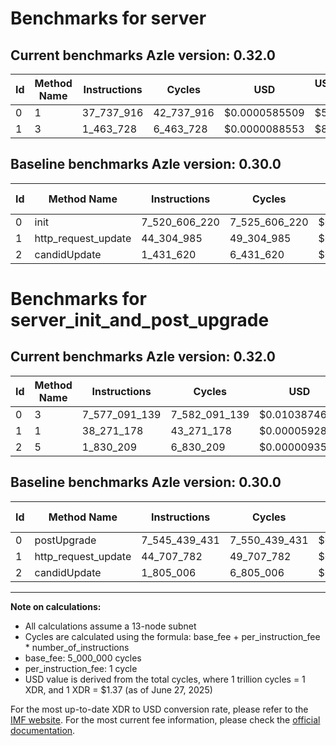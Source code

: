 # Benchmarks for server

## Current benchmarks Azle version: 0.32.0

| Id  | Method Name | Instructions | Cycles     | USD           | USD/Million Calls | Change                                    |
| --- | ----------- | ------------ | ---------- | ------------- | ----------------- | ----------------------------------------- |
| 0   | 1           | 37_737_916   | 42_737_916 | $0.0000585509 | $58.55            | <font color="green">-7_482_868_304</font> |
| 1   | 3           | 1_463_728    | 6_463_728  | $0.0000088553 | $8.85             | <font color="green">-42_841_257</font>    |

## Baseline benchmarks Azle version: 0.30.0

| Id  | Method Name         | Instructions  | Cycles        | USD           | USD/Million Calls |
| --- | ------------------- | ------------- | ------------- | ------------- | ----------------- |
| 0   | init                | 7_520_606_220 | 7_525_606_220 | $0.0103100805 | $10_310.08        |
| 1   | http_request_update | 44_304_985    | 49_304_985    | $0.0000675478 | $67.54            |
| 2   | candidUpdate        | 1_431_620     | 6_431_620     | $0.0000088113 | $8.81             |

# Benchmarks for server_init_and_post_upgrade

## Current benchmarks Azle version: 0.32.0

| Id  | Method Name | Instructions  | Cycles        | USD           | USD/Million Calls | Change                                |
| --- | ----------- | ------------- | ------------- | ------------- | ----------------- | ------------------------------------- |
| 0   | 3           | 7_577_091_139 | 7_582_091_139 | $0.0103874649 | $10_387.46        | <font color="red">+31_651_708</font>  |
| 1   | 1           | 38_271_178    | 43_271_178    | $0.0000592815 | $59.28            | <font color="green">-6_436_604</font> |
| 2   | 5           | 1_830_209     | 6_830_209     | $0.0000093574 | $9.35             | <font color="red">+25_203</font>      |

## Baseline benchmarks Azle version: 0.30.0

| Id  | Method Name         | Instructions  | Cycles        | USD           | USD/Million Calls |
| --- | ------------------- | ------------- | ------------- | ------------- | ----------------- |
| 0   | postUpgrade         | 7_545_439_431 | 7_550_439_431 | $0.0103441020 | $10_344.10        |
| 1   | http_request_update | 44_707_782    | 49_707_782    | $0.0000680997 | $68.09            |
| 2   | candidUpdate        | 1_805_006     | 6_805_006     | $0.0000093229 | $9.32             |

---

**Note on calculations:**

- All calculations assume a 13-node subnet
- Cycles are calculated using the formula: base_fee + per_instruction_fee \* number_of_instructions
- base_fee: 5_000_000 cycles
- per_instruction_fee: 1 cycle
- USD value is derived from the total cycles, where 1 trillion cycles = 1 XDR, and 1 XDR = $1.37 (as of June 27, 2025)

For the most up-to-date XDR to USD conversion rate, please refer to the [IMF website](https://www.imf.org/external/np/fin/data/rms_sdrv.aspx).
For the most current fee information, please check the [official documentation](https://internetcomputer.org/docs/references/cycles-cost-formulas).
